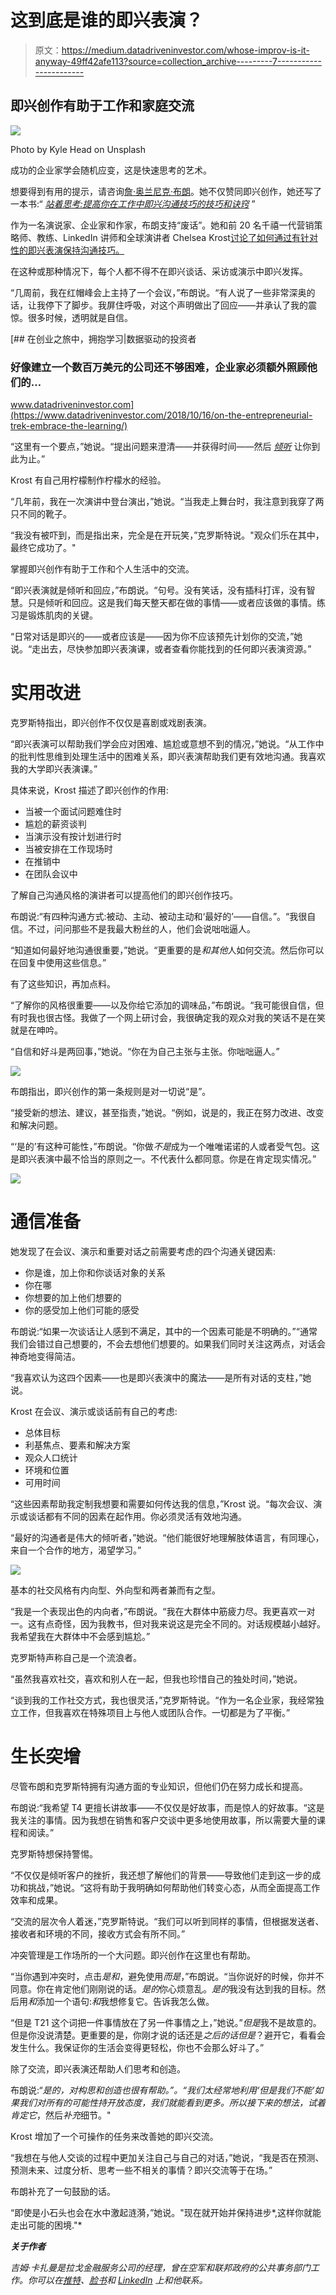 # 这到底是谁的即兴表演？

> 原文：<https://medium.datadriveninvestor.com/whose-improv-is-it-anyway-49ff42afe113?source=collection_archive---------7----------------------->

## 即兴创作有助于工作和家庭交流

![](img/e7670fdb50f658cc64a384cae86bc1ab.png)

Photo by Kyle Head on Unsplash

成功的企业家学会随机应变，这是快速思考的艺术。

想要得到有用的提示，请咨询[詹·奥兰尼克·布朗](https://twitter.com/JenOleniczak)。她不仅赞同即兴创作，她还写了一本书:“ [*站着思考:提高你在工作中即兴沟通技巧的技巧和诀窍*](https://www.amazon.com/Think-Your-Feet-Impromptu-Communication/dp/1260457036) ”

作为一名演说家、企业家和作家，布朗支持“废话”。她和前 20 名千禧一代营销策略师、教练、LinkedIn 讲师和全球演讲者 Chelsea Krost[讨论了如何通过有针对性的即兴表演保持沟通技巧。](https://twitter.com/ChelseaKrost)

在这种或那种情况下，每个人都不得不在即兴谈话、采访或演示中即兴发挥。

“几周前，我在红帽峰会上主持了一个会议，”布朗说。“有人说了一些非常深奥的话，让我停下了脚步。我屏住呼吸，对这个声明做出了回应——并承认了我的震惊。很多时候，透明就是自信。

[](https://www.datadriveninvestor.com/2018/10/16/on-the-entrepreneurial-trek-embrace-the-learning/) [## 在创业之旅中，拥抱学习|数据驱动的投资者

### 好像建立一个数百万美元的公司还不够困难，企业家必须额外照顾他们的…

www.datadriveninvestor.com](https://www.datadriveninvestor.com/2018/10/16/on-the-entrepreneurial-trek-embrace-the-learning/) 

“这里有一个要点，”她说。“提出问题来澄清——并获得时间——然后 [*倾听*](https://medium.com/datadriveninvestor/tips-for-entrepreneurs-not-spoken-for-9de87df8653) 让你到此为止。”

Krost 有自己用柠檬制作柠檬水的经验。

“几年前，我在一次演讲中登台演出，”她说。“当我走上舞台时，我注意到我穿了两只不同的靴子。

“我没有被吓到，而是指出来，完全是在开玩笑，”克罗斯特说。"观众们乐在其中，最终它成功了。"

掌握即兴创作有助于工作和个人生活中的交流。

“即兴表演就是倾听和回应，”布朗说。“句号。没有笑话，没有插科打诨，没有智慧。只是倾听和回应。这是我们每天整天都在做的事情——或者应该做的事情。练习是锻炼肌肉的关键。

“日常对话是即兴的——或者应该是——因为你不应该预先计划你的交流，”她说。“走出去，尽快参加即兴表演课，或者查看你能找到的任何即兴表演资源。”

# **实用改进**

克罗斯特指出，即兴创作不仅仅是喜剧或戏剧表演。

“即兴表演可以帮助我们学会应对困难、尴尬或意想不到的情况，”她说。“从工作中的批判性思维到处理生活中的困难关系，即兴表演帮助我们更有效地沟通。我喜欢我的大学即兴表演课。”

具体来说，Krost 描述了即兴创作的作用:

*   当被一个面试问题难住时
*   尴尬的薪资谈判
*   当演示没有按计划进行时
*   当被安排在工作现场时
*   在推销中
*   在团队会议中

了解自己沟通风格的演讲者可以提高他们的即兴创作技巧。

布朗说:“有四种沟通方式:被动、主动、被动主动和‘最好的’——自信。”。“我很自信。不过，问问那些不是我最大粉丝的人，他们会说咄咄逼人。

“知道如何最好地沟通很重要，”她说。“更重要的是*和其他*人如何交流。然后你可以在回复中使用这些信息。”

有了这些知识，再加点料。

“了解你的风格很重要——以及你给它添加的调味品，”布朗说。“我可能很自信，但有时我也很古怪。我做了一个网上研讨会，我很确定我的观众对我的笑话不是在笑就是在呻吟。

“自信和好斗是两回事，”她说。“你在为自己主张与主张。你咄咄逼人。”

![](img/6805457c92a18b0d471d19d885afff4c.png)

布朗指出，即兴创作的第一条规则是对一切说“是”。

“接受新的想法、建议，甚至指责，”她说。“例如，说是的，我正在努力改进、改变和解决问题。

“‘是的’有这种可能性，”布朗说。“你做*不是*成为一个唯唯诺诺的人或者受气包。这是即兴表演中最不恰当的原则之一。不代表什么都同意。你是在肯定现实情况。”

![](img/768bd954073809c8e5f4281639268fee.png)

# **通信准备**

她发现了在会议、演示和重要对话之前需要考虑的四个沟通关键因素:

*   你是谁，加上你和你谈话对象的关系
*   你在哪
*   你想要的加上他们想要的
*   你的感受加上他们可能的感受

布朗说:“如果一次谈话让人感到不满足，其中的一个因素可能是不明确的。”“通常我们会错过自己想要的，不会去想他们想要的。如果我们同时关注这两点，对话会神奇地变得简洁。

“我喜欢认为这四个因素——也是即兴表演中的魔法——是所有对话的支柱，”她说。

Krost 在会议、演示或谈话前有自己的考虑:

*   总体目标
*   利基焦点、要素和解决方案
*   观众人口统计
*   环境和位置
*   可用时间

“这些因素帮助我定制我想要和需要如何传达我的信息，”Krost 说。“每次会议、演示或谈话都有不同的因素在起作用。你必须灵活有效地沟通。

“最好的沟通者是伟大的倾听者，”她说。“他们能很好地理解肢体语言，有同理心，来自一个合作的地方，渴望学习。”

![](img/3bfad3bf0532fdd2215a51e169ae9dcd.png)

基本的社交风格有内向型、外向型和两者兼而有之型。

“我是一个表现出色的内向者，”布朗说。“我在大群体中筋疲力尽。我更喜欢一对一。这有点奇怪，因为我教书，但对我来说这是完全不同的。对话规模越小越好。我希望我在大群体中不会感到尴尬。”

克罗斯特声称自己是一个流浪者。

“虽然我喜欢社交，喜欢和别人在一起，但我也珍惜自己的独处时间，”她说。

“谈到我的工作社交方式，我也很灵活，”克罗斯特说。“作为一名企业家，我经常独立工作，但我喜欢在特殊项目上与他人或团队合作。一切都是为了平衡。”

# **生长突增**

尽管布朗和克罗斯特拥有沟通方面的专业知识，但他们仍在努力成长和提高。

布朗说:“我希望 T4 更擅长讲故事——不仅仅是好故事，而是惊人的好故事。“这是我关注的事情。因为我想在销售和客户交谈中更多地使用故事，所以需要大量的课程和阅读。”

克罗斯特想保持警惕。

“不仅仅是倾听客户的挫折，我还想了解他们的背景——导致他们走到这一步的成功和挑战，”她说。“这将有助于我明确如何帮助他们转变心态，从而全面提高工作效率和成果。

“交流的层次令人着迷，”克罗斯特说。“我们可以听到同样的事情，但根据发送者、接收者和环境的不同，接收方式会有所不同。”

冲突管理是工作场所的一个大问题。即兴创作在这里也有帮助。

“当你遇到冲突时，点击*是和*，避免使用*而是*，”布朗说。“当你说好的时候，你并不同意。你在肯定他们刚刚说的话。*是的*你心烦意乱。*是的*我没有达到我的目标。然后用*和*添加一个语句:*和*我想修复它。告诉我怎么做。

“但是 T21 这个词把一件事情放在了另一件事情之上，”她说。”*但是*我不是故意的。但是你没说清楚。更重要的是，你刚才说的话还是*之后的话但是*？避开它，看看会发生什么。我保证你的生活会变得更轻松，你也不会那么好斗了。”

除了交流，即兴表演还帮助人们思考和创造。

布朗说:“*是的，*对构思和创造也很有帮助。”。“我们太经常地利用‘但是我们不能’如果我们对所有的可能性持开放态度，我们就能看到更多。所以接下来的想法，试着*肯定它*，然后*补充*细节。"

Krost 增加了一个可操作的任务来改善她的即兴交流。

“我想在与他人交谈的过程中更加关注自己与自己的对话，”她说，“我是否在预测、预测未来、过度分析、思考一些不相关的事情？即兴交流等于在场。”

布朗补充了一句鼓励的话。

“即使是小石头也会在水中激起涟漪，”她说。"现在就开始并保持进步*,这样你就能走出可能的困境."*

***关于作者***

*吉姆·卡扎曼是拉戈金融服务公司的经理，曾在空军和联邦政府的公共事务部门工作。你可以在[推特](https://twitter.com/JKatzaman)、[脸书](https://www.facebook.com/jim.katzaman)和 [LinkedIn](https://www.linkedin.com/in/jim-katzaman-33641b21/) 上和他联系。*